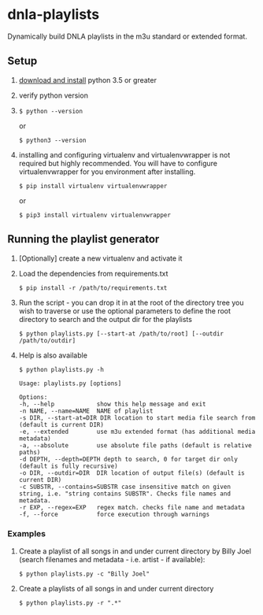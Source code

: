 # dnla-playlists
Dynamically build DNLA playlists in the m3u standard or extended format.

## Setup
1. [download and install](https://www.python.org/downloads/) python 3.5 or greater
2. verify python version
3. 
    ```
    $ python --version
    ```
    or

    ```
    $ python3 --version
    ```
3. installing and configuring virtualenv and virtualenvwrapper is not required but highly recommended. You will have to configure virtualenvwrapper for you environment after installing.

    ```
    $ pip install virtualenv virtualenvwrapper
    ```
    or
    ```
    $ pip3 install virtualenv virtualenvwrapper
    ```

## Running the playlist generator
1. [Optionally] create a new virtualenv and activate it
2. Load the dependencies from requirements.txt

    ```
    $ pip install -r /path/to/requirements.txt
    ```
3. Run the script - you can drop it in at the root of the directory tree you wish to traverse or use the optional parameters to define the root directory to search and the output dir for the playlists

    ```
    $ python playlists.py [--start-at /path/to/root] [--outdir /path/to/outdir]
    ```
4. Help is also available

    ```
    $ python playlists.py -h
    ```

    ```
    Usage: playlists.py [options]

    Options:
    -h, --help            show this help message and exit
    -n NAME, --name=NAME  NAME of playlist
    -s DIR, --start-at=DIR DIR location to start media file search from (default is current DIR)
    -e, --extended        use m3u extended format (has additional media metadata)
    -a, --absolute        use absolute file paths (default is relative paths)
    -d DEPTH, --depth=DEPTH depth to search, 0 for target dir only (default is fully recursive)
    -o DIR, --outdir=DIR  DIR location of output file(s) (default is current DIR)
    -c SUBSTR, --contains=SUBSTR case insensitive match on given string, i.e. "string contains SUBSTR". Checks file names and metadata.
    -r EXP, --regex=EXP   regex match. checks file name and metadata
    -f, --force           force execution through warnings
    ```


### Examples
1. Create a playlist of all songs in and under current directory by Billy Joel (search filenames and metadata - i.e. artist - if available):

    ```
    $ python playlists.py -c "Billy Joel"
    ```
2. Create a playlists of all songs in and under current directory

    ```
    $ python playlists.py -r ".*"
    ```
